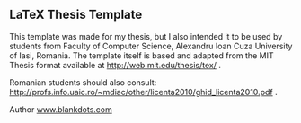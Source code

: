 ## LaTeX Thesis Template

This template was made for my thesis, but I also intended it to be used by students from Faculty of Computer Science, Alexandru Ioan Cuza University of Iasi, Romania. The template itself is based and adapted from the MIT Thesis format available at http://web.mit.edu/thesis/tex/ .

Romanian students should also consult: http://profs.info.uaic.ro/~mdiac/other/licenta2010/ghid_licenta2010.pdf .

Author www.blankdots.com
